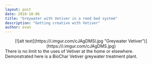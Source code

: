 ```yaml
---
layout: post
date: 2018-10-06
title: "Greywater with Vetiver in a reed bed system"
description: "Getting creative with Vetiver"
author: evan
---
```

<div style="text-align:center" markdown="1">
[![alt text](https://i.imgur.com/cJAgDMSl.jpg "Greywater Vetiver")](https://i.imgur.com/cJAgDMS.jpg)
</div>
There is no limit to the uses of Vetiver at the home or elsewhere. Demonstrated here is a BioChar Vetiver greywater treatment plant.